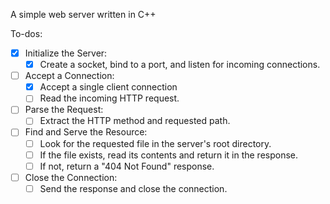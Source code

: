A simple web server written in C++

To-dos:

- [x] Initialize the Server:
    - [x] Create a socket, bind to a port, and listen for incoming connections.

- [ ] Accept a Connection:
    - [x] Accept a single client connection
    - [ ] Read the incoming HTTP request.

- [ ] Parse the Request:
    - [ ] Extract the HTTP method and requested path.

- [ ] Find and Serve the Resource:
    - [ ] Look for the requested file in the server's root directory.
    - [ ] If the file exists, read its contents and return it in the response.
    - [ ] If not, return a "404 Not Found" response.

- [ ] Close the Connection:
    - [ ] Send the response and close the connection.